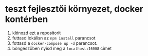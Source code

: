 # teszt fejlesztői környezet, docker kontérben

1. klónozd ezt a repositorit
2. futtasd lokálisn az `npm install` parancsot
3. fottasd a `docker-compose up -d` parancsot. 
4. böngészőben nyisd meg a `localhost:16008` címet